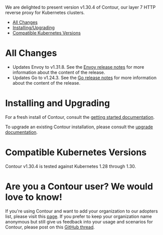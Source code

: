 We are delighted to present version v1.30.4 of Contour, our layer 7 HTTP reverse proxy for Kubernetes clusters.

- [All Changes](#all-changes)
- [Installing/Upgrading](#installing-and-upgrading)
- [Compatible Kubernetes Versions](#compatible-kubernetes-versions)

# All Changes

- Updates Envoy to v1.31.8. See the [Envoy release notes](https://www.envoyproxy.io/docs/envoy/v1.31.8/version_history/v1.31/v1.31.8) for more information about the content of the release.
- Updates Go to v1.24.3. See the [Go release notes](https://go.dev/doc/devel/release#go1.24.minor) for more information about the content of the release.


# Installing and Upgrading

For a fresh install of Contour, consult the [getting started documentation](https://projectcontour.io/getting-started/).

To upgrade an existing Contour installation, please consult the [upgrade documentation](https://projectcontour.io/resources/upgrading/).


# Compatible Kubernetes Versions

Contour v1.30.4 is tested against Kubernetes 1.28 through 1.30.


# Are you a Contour user? We would love to know!
If you're using Contour and want to add your organization to our adopters list, please visit this [page](https://projectcontour.io/resources/adopters/). If you prefer to keep your organization name anonymous but still give us feedback into your usage and scenarios for Contour, please post on this [GitHub thread](https://github.com/projectcontour/contour/issues/1269).
